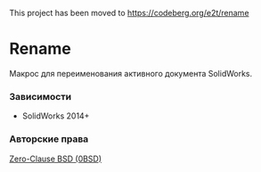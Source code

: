 This project has been moved to https://codeberg.org/e2t/rename
 
 # Rename
Макрос для переименования активного документа SolidWorks.

### Зависимости
- SolidWorks 2014+

### Авторские права

[Zero-Clause BSD (0BSD)](https://opensource.org/licenses/0BSD)
